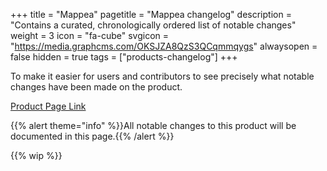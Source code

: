 +++
title = "Mappea"
pagetitle = "Mappea changelog"
description = "Contains a curated, chronologically ordered list of notable changes"
weight = 3
icon = "fa-cube"
svgicon = "https://media.graphcms.com/OKSJZA8QzS3QCqmmqygs"
alwaysopen = false
hidden = true
tags = ["products-changelog"]
+++

To make it easier for users and contributors to see precisely what notable changes have been made on the product.

[Product Page Link](https://www.travelgatex.com/products/mappea)

{{% alert theme="info" %}}All notable changes to this product will be documented in this page.{{% /alert %}}

{{% wip %}}
